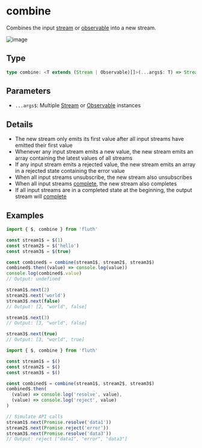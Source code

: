# combine

Combines the input [stream](/en/api/stream#stream) or [observable](/en/api/observable) into a new stream.

![image](/combine.drawio.svg)

## Type

```typescript
type combine: <T extends (Stream | Observable)[]>(...args$: T) => Stream<StreamTupleValues<T>>;
```

## Parameters

- `...args$`: Multiple [Stream](/en/api/stream#stream) or [Observable](/en/api/observable) instances

## Details

- The new stream only emits its first value after all input streams have emitted their first value
- Whenever any input stream emits a new value, the new stream emits an array containing the latest values of all streams
- If any input stream emits a rejected value, the new stream emits an array in a rejected state containing the error value
- When all input streams unsubscribe, the new stream also unsubscribes
- When all input streams [complete](/en/guide/base#complete), the new stream also completes
- If all input streams are in a completed state at the beginning, the output stream will [complete](/en/guide/base#complete)

## Examples

```typescript
import { $, combine } from 'fluth'

const stream1$ = $(1)
const stream2$ = $('hello')
const stream3$ = $(true)

const combined$ = combine(stream1$, stream2$, stream3$)
combined$.then((value) => console.log(value))
console.log(combined$.value)
// Output: undefined

stream1$.next(2)
stream2$.next('world')
stream3$.next(false)
// Output: [2, "world", false]

stream1$.next(3)
// Output: [3, "world", false]

stream3$.next(true)
// Output: [3, "world", true]
```

```typescript
import { $, combine } from 'fluth'

const stream1$ = $()
const stream2$ = $()
const stream3$ = $()

const combined$ = combine(stream1$, stream2$, stream3$)
combined$.then(
  (value) => console.log('resolve', value),
  (value) => console.log('reject', value)
)

// Simulate API calls
stream1$.next(Promise.resolve('data1'))
stream2$.next(Promise.reject('error'))
stream3$.next(Promise.resolve('data3'))
// Output: reject ["data1", "error", "data3"]
```
